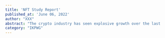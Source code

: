 ```yaml
---
title: 'NFT Study Report'
published_at: 'June 06, 2022'
author: "XXX"
abstract: "The crypto industry has seen explosive growth over the last fer years. One of the most dynamic sectors within the industry are non-fungible tokens or, in short, NFTs. Early adoptions include crypto art and collectibles."
category: "IKPWG"
---
```

